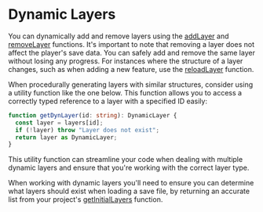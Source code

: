 # Dynamic Layers

You can dynamically add and remove layers using the [addLayer](/api/game/layers/functions/addLayer) and [removeLayer](/api/game/layers/functions/removeLayer) functions. It's important to note that removing a layer does not affect the player's save data. You can safely add and remove the same layer without losing any progress. For instances where the structure of a layer changes, such as when adding a new feature, use the [reloadLayer](/api/game/layers/functions/reloadLayer) function.

When procedurally generating layers with similar structures, consider using a utility function like the one below. This function allows you to access a correctly typed reference to a layer with a specified ID easily:

```ts
function getDynLayer(id: string): DynamicLayer {
  const layer = layers[id];
  if (!layer) throw "Layer does not exist";
  return layer as DynamicLayer;
}
```

This utility function can streamline your code when dealing with multiple dynamic layers and ensure that you're working with the correct layer type.

When working with dynamic layers you'll need to ensure you can determine what layers should exist when loading a save file, by returning an accurate list from your project's [getInitialLayers](/api/data/projEntry/functions/getInitialLayers) function.
